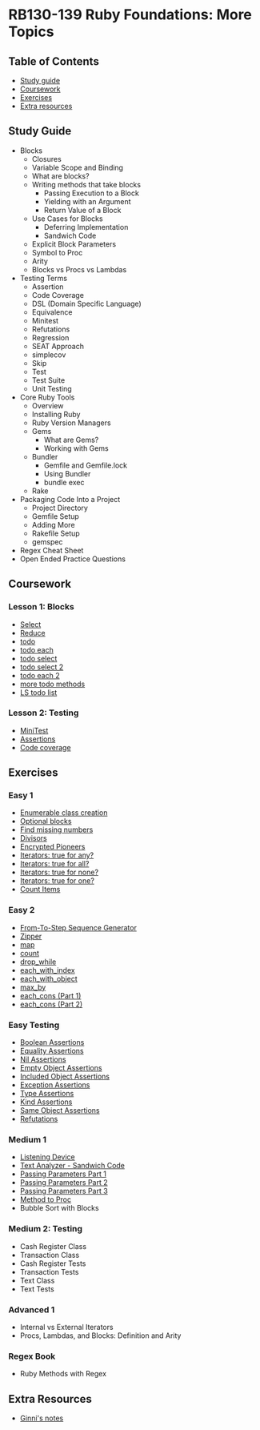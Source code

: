 # RB130-139 Ruby Foundations: More Topics
## Table of Contents
- [Study guide](#study-guide)
- [Coursework](#coursework)
- [Exercises](#exercises)
- [Extra resources](#extra-resources)
## Study Guide
- Blocks
  - Closures
  - Variable Scope and Binding
  - What are blocks?
  - Writing methods that take blocks
    - Passing Execution to a Block
    - Yielding with an Argument
    - Return Value of a Block
  - Use Cases for Blocks
    - Deferring Implementation
    - Sandwich Code
  - Explicit Block Parameters
  - Symbol to Proc
  - Arity
  - Blocks vs Procs vs Lambdas
- Testing Terms
  - Assertion
  - Code Coverage
  - DSL (Domain Specific Language)
  - Equivalence
  - Minitest
  - Refutations
  - Regression
  - SEAT Approach
  - simplecov
  - Skip
  - Test
  - Test Suite
  - Unit Testing
- Core Ruby Tools
  - Overview
  - Installing Ruby
  - Ruby Version Managers
  - Gems
    - What are Gems?
    - Working with Gems
  - Bundler
    - Gemfile and Gemfile.lock
    - Using Bundler
    - bundle exec
  - Rake
- Packaging Code Into a Project
  - Project Directory
  - Gemfile Setup
  - Adding More
  - Rakefile Setup
  - gemspec
- Regex Cheat Sheet
- Open Ended Practice Questions
## Coursework
### Lesson 1: Blocks
- [Select](https://github.com/SandyRodger/RB130-139/blob/main/01_course_exercises/01_lesson_1_blocks/01_select.rb)
- [Reduce](https://github.com/SandyRodger/RB130-139/blob/main/01_course_exercises/01_lesson_1_blocks/02_reduce.rb)
- [todo](https://github.com/SandyRodger/RB130-139/blob/main/01_course_exercises/01_lesson_1_blocks/03_todo.rb)
- [todo each](https://github.com/SandyRodger/RB130-139/blob/main/01_course_exercises/01_lesson_1_blocks/04_todo_each.rb)
- [todo select](https://github.com/SandyRodger/RB130-139/blob/main/01_course_exercises/01_lesson_1_blocks/05_todo_select.rb)
- [todo select 2](https://github.com/SandyRodger/RB130-139/blob/main/01_course_exercises/01_lesson_1_blocks/06_todo_select_2.rb)
- [todo each 2](https://github.com/SandyRodger/RB130-139/blob/main/01_course_exercises/01_lesson_1_blocks/07_todo_each_2.rb)
- [more todo methods](https://github.com/SandyRodger/RB130-139/blob/main/01_course_exercises/01_lesson_1_blocks/08_more_todo_methods.rb)
- [LS todo list](https://github.com/SandyRodger/RB130-139/blob/main/01_course_exercises/01_lesson_1_blocks/09_ls_todo_list.rb)
### Lesson 2: Testing
- [MiniTest](https://github.com/SandyRodger/RB130-139/tree/main/01_course_exercises/02_lesson_2_introduction_to_testing/01_minitest)
- [Assertions](https://github.com/SandyRodger/RB130-139/tree/main/01_course_exercises/02_lesson_2_introduction_to_testing/02_assertions)
- [Code coverage](https://github.com/SandyRodger/RB130-139/tree/main/01_course_exercises/02_lesson_2_introduction_to_testing/03_code_coverage)
## Exercises
### Easy 1
- [Enumerable class creation](https://github.com/SandyRodger/RB130-139/blob/main/02_exercises/01_easy_1/01_enumerable_class_creation.rb)
- [Optional blocks](https://github.com/SandyRodger/RB130-139/blob/main/02_exercises/01_easy_1/02_optional_blocks.rb)
- [Find missing numbers](https://github.com/SandyRodger/RB130-139/blob/main/02_exercises/01_easy_1/03_find_missing_numbers.rb)
- [Divisors](https://github.com/SandyRodger/RB130-139/blob/main/02_exercises/01_easy_1/04_divisors.rb)
- [Encrypted Pioneers](https://github.com/SandyRodger/RB130-139/blob/main/02_exercises/01_easy_1/05_encrypted_pioneers.rb)
- [Iterators: true for any?](https://github.com/SandyRodger/RB130-139/blob/main/02_exercises/01_easy_1/06_iterators_true_for_any.rb)
- [Iterators: true for all?](https://github.com/SandyRodger/RB130-139/blob/main/02_exercises/01_easy_1/07_true_for_all.rb)
- [Iterators: true for none?](https://github.com/SandyRodger/RB130-139/blob/main/02_exercises/01_easy_1/08_true_for_none.rb)
- [Iterators: true for one?](https://github.com/SandyRodger/RB130-139/blob/main/02_exercises/01_easy_1/09_true_for_one.rb)
- [Count Items](https://github.com/SandyRodger/RB130-139/blob/main/02_exercises/01_easy_1/10_count_items.rb)
### Easy 2
- [From-To-Step Sequence Generator](01_from_to_step_sequence_generator.rb)
- [Zipper](https://github.com/SandyRodger/RB130-139/blob/main/02_exercises/02_easy_2/02_zipper.rb)
- [map](https://github.com/SandyRodger/RB130-139/blob/main/02_exercises/02_easy_2/03_map.rb)
- [count](https://github.com/SandyRodger/RB130-139/blob/main/02_exercises/02_easy_2/04_count.rb)
- [drop_while](https://github.com/SandyRodger/RB130-139/blob/main/02_exercises/02_easy_2/05_drop_while.rb)
- [each_with_index](https://github.com/SandyRodger/RB130-139/blob/main/02_exercises/02_easy_2/06_each_with_index.rb)
- [each_with_object](https://github.com/SandyRodger/RB130-139/blob/main/02_exercises/02_easy_2/07_each_with_object.rb)
- [max_by](https://github.com/SandyRodger/RB130-139/blob/main/02_exercises/02_easy_2/08_max_by.rb)
- [each_cons (Part 1)](09_each_cons_part_1.rb)
- [each_cons (Part 2)](https://github.com/SandyRodger/RB130-139/blob/main/02_exercises/02_easy_2/10_each_cons_part_2.rb)
### Easy Testing
- [Boolean Assertions](https://github.com/SandyRodger/RB130-139/blob/main/02_exercises/03_easy_testing/01_boolean_assertions.rb)
- [Equality Assertions](https://github.com/SandyRodger/RB130-139/blob/main/02_exercises/03_easy_testing/02_equality_assertions.rb)
- [Nil Assertions](https://github.com/SandyRodger/RB130-139/blob/main/02_exercises/03_easy_testing/03_nil_assertions.rb)
- [Empty Object Assertions](https://github.com/SandyRodger/RB130-139/blob/main/02_exercises/03_easy_testing/04_empty_object_assertions.rb)
- [Included Object Assertions](https://github.com/SandyRodger/RB130-139/blob/main/02_exercises/03_easy_testing/05_included_object_assertions.rb)
- [Exception Assertions](https://github.com/SandyRodger/RB130-139/blob/main/02_exercises/03_easy_testing/06_exception_assertions.rb)
- [Type Assertions](https://github.com/SandyRodger/RB130-139/blob/main/02_exercises/03_easy_testing/07_type_assertions.rb)
- [Kind Assertions](https://github.com/SandyRodger/RB130-139/blob/main/02_exercises/03_easy_testing/08_kind_assertions.rb)
- [Same Object Assertions](https://github.com/SandyRodger/RB130-139/blob/main/02_exercises/03_easy_testing/09_same_object_assertions.rb)
- [Refutations](https://github.com/SandyRodger/RB130-139/blob/main/02_exercises/03_easy_testing/10_refutations.rb)
### Medium 1
- [Listening Device](https://github.com/SandyRodger/RB130-139/blob/main/02_exercises/04_medium_1/01_listening_device.rb)
- [Text Analyzer - Sandwich Code](https://github.com/SandyRodger/RB130-139/blob/main/02_exercises/04_medium_1/02_text_analyzer_sandwich_code.rb)
- [Passing Parameters Part 1](https://github.com/SandyRodger/RB130-139/blob/main/02_exercises/04_medium_1/03_passing_params_pt_1.rb)
- [Passing Parameters Part 2](https://github.com/SandyRodger/RB130-139/blob/main/02_exercises/04_medium_1/04_passing_params_pt_2.rb)
- [Passing Parameters Part 3](https://github.com/SandyRodger/RB130-139/blob/main/02_exercises/04_medium_1/05_passing_params_pt_3.rb)
- [Method to Proc](https://github.com/SandyRodger/RB130-139/blob/main/02_exercises/04_medium_1/06_method_to_proc.rb)
- Bubble Sort with Blocks
### Medium 2: Testing
- Cash Register Class
- Transaction Class
- Cash Register Tests
- Transaction Tests
- Text Class
- Text Tests
### Advanced 1
- Internal vs External Iterators
- Procs, Lambdas, and Blocks: Definition and Arity
### Regex Book
- Ruby Methods with Regex
## Extra Resources
- [Ginni's notes](https://github.com/gcpinckert/rb130_139)
